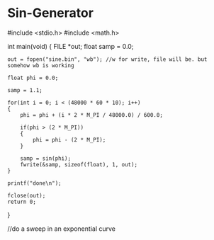 # Sin-Generator

#include <stdio.h>
#include <math.h>

int main(void)
{
    FILE *out;
    float samp = 0.0;

    out = fopen("sine.bin", "wb"); //w for write, file will be. but somehow wb is working

    float phi = 0.0;

    samp = 1.1;

    for(int i = 0; i < (48000 * 60 * 10); i++)
    {
        phi = phi + (i * 2 * M_PI / 48000.0) / 600.0;

        if(phi > (2 * M_PI))
        {
            phi = phi - (2 * M_PI);
        }
        
        samp = sin(phi);
        fwrite(&samp, sizeof(float), 1, out);
    }

    printf("done\n");

    fclose(out);
    return 0;
}

//do a sweep in an exponential curve
